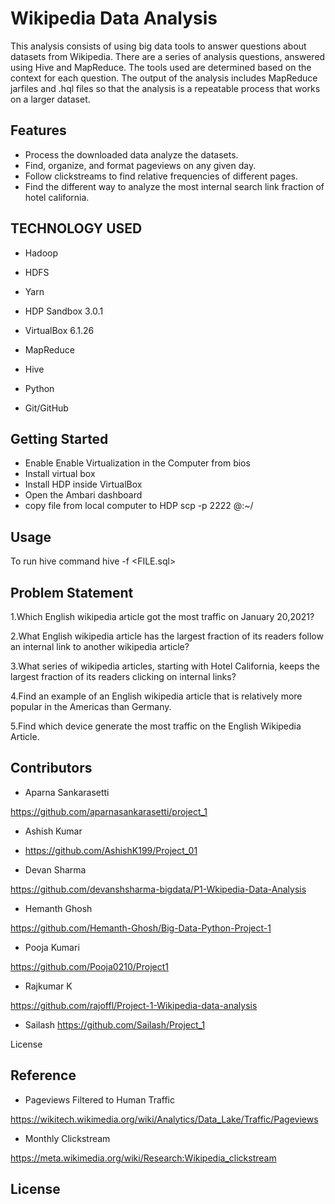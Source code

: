 # Wikipedia Data Analysis 

This analysis consists of using big data tools to answer questions about datasets from Wikipedia. There are a series of analysis questions, answered using Hive and MapReduce. The tools used are determined based on the context for each question. The output of the analysis includes MapReduce jarfiles and .hql files so that the analysis is a repeatable process that works on a larger dataset.

## Features
- Process the downloaded data analyze the datasets.
- Find, organize, and format pageviews on any given day.
- Follow clickstreams to find relative frequencies of different pages.
- Find the different way to analyze the most internal search link fraction of hotel california.

## TECHNOLOGY USED  
- Hadoop

-  HDFS

-  Yarn
- HDP Sandbox 3.0.1

- VirtualBox 6.1.26

-  MapReduce

-  Hive

-  Python

-  Git/GitHub

## Getting Started

- Enable Enable Virtualization in the Computer from bios
- Install virtual box
- Install HDP inside VirtualBox
- Open the Ambari dashboard
- copy file from local computer to HDP scp -p 2222 <FILE> <user>@<ip>:~/

## Usage
To run hive command hive -f <FILE.sql>

## Problem Statement 
1.Which English wikipedia article got the most traffic on January 20,2021?

2.What English wikipedia article has the largest fraction of its readers follow an internal link to another wikipedia article?

3.What series of wikipedia articles, starting with Hotel California, keeps the largest fraction of its readers clicking on internal links?

4.Find an example of an English wikipedia article that is relatively more popular in the Americas than Germany.

5.Find which device generate the most traffic on the English Wikipedia Article.


## Contributors
- Aparna Sankarasetti​

https://github.com/aparnasankarasetti/project_1​

- Ashish Kumar​

- https://github.com/AshishK199/Project_01​

- Devan Sharma​

https://github.com/devanshsharma-bigdata/P1-Wkipedia-Data-Analysis​

- Hemanth Ghosh​

https://github.com/Hemanth-Ghosh/Big-Data-Python-Project-1​

- Pooja Kumari​

https://github.com/Pooja0210/Project1​

- Rajkumar K​

https://github.com/rajoffl/Project-1-Wikipedia-data-analysis​

- Sailash
https://github.com/Sailash/Project_1

License


## Reference
-  Pageviews Filtered to Human Traffic

https://wikitech.wikimedia.org/wiki/Analytics/Data_Lake/Traffic/Pageviews

-  Monthly Clickstream

https://meta.wikimedia.org/wiki/Research:Wikipedia_clickstream

## License
